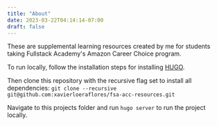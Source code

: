 ```yaml
---
title: "About"
date: 2023-03-22T04:14:14-07:00
draft: false
---
```


These are supplemental learning resources created by me for students taking Fullstack Academy's Amazon Career Choice program.

To run locally, follow the installation steps for installing [HUGO](https://gohugo.io/documentation/).

Then clone this repository with the recursive flag set to install all dependencies:
```git clone --recursive git@github.com:xavierloeraflores/fsa-acc-resources.git```

Navigate to this projects folder and run ```hugo server``` to run the project locally. 
